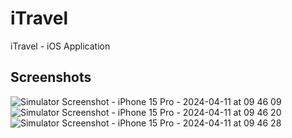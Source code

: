 
# iTravel

iTravel - iOS Application


## Screenshots

![Simulator Screenshot - iPhone 15 Pro - 2024-04-11 at 09 46 09](https://github.com/elfaaels/iTravel/assets/66504398/427607a2-5023-4950-9b0d-d556fee6b1ad)
![Simulator Screenshot - iPhone 15 Pro - 2024-04-11 at 09 46 20](https://github.com/elfaaels/iTravel/assets/66504398/31f21180-25be-49f2-a391-35cb554435fb)
![Simulator Screenshot - iPhone 15 Pro - 2024-04-11 at 09 46 28](https://github.com/elfaaels/iTravel/assets/66504398/01f1d72e-1f8c-414c-963a-f96e102b8c63)
